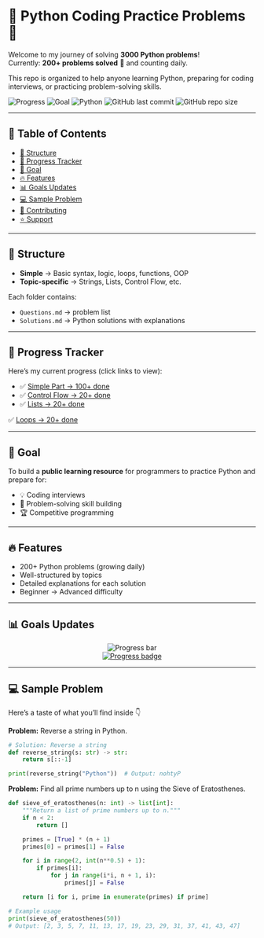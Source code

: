 # 🐍 Python Coding Practice Problems 🚀

Welcome to my journey of solving **3000 Python problems**!  
Currently: **200+ problems solved** 🎉 and counting daily.  

This repo is organized to help anyone learning Python, preparing for coding interviews, or practicing problem-solving skills.

![Progress](https://img.shields.io/badge/Problems_Solved-200%2B-brightgreen)
![Goal](https://img.shields.io/badge/Goal-3000-blue)
![Python](https://img.shields.io/badge/Made%20with-Python-yellow)
![GitHub last commit](https://img.shields.io/github/last-commit/Dev0psKing/Python-Code-Challenges)
![GitHub repo size](https://img.shields.io/github/repo-size/Dev0psKing/Python-Code-Challenges)

---

## 📑 Table of Contents
- [📂 Structure](#-structure)
- [📌 Progress Tracker](#-progress-tracker)
- [🎯 Goal](#-goal)
- [🔥 Features](#-features)
- [📊 Goals Updates](#-goals-updates)
- [💻 Sample Problem](#-sample-problem)
- [🤝 Contributing](#-contributing)
- [⭐ Support](#-support)

---

## 📂 Structure
- **Simple** → Basic syntax, logic, loops, functions, OOP  
- **Topic-specific** → Strings, Lists, Control Flow, etc.  

Each folder contains:
- `Questions.md` → problem list  
- `Solutions.md` → Python solutions with explanations  

---

## 📌 Progress Tracker  

Here’s my current progress (click links to view):  

- ✅ [Simple Part → 100+ done](https://github.com/Dev0psKing/Python-Code-Challenges/tree/master/01_Simple%20Part%20(100%2B%20Questions))  
- ✅ [Control Flow → 20+ done](https://github.com/Dev0psKing/Python-Code-Challenges/tree/master/Control%20Flow%20Questions)  
- ✅ [Lists → 20+ done](https://github.com/Dev0psKing/Python-Code-Challenges/tree/master/Lists%20Questions)  

✅ [Loops → 20+ done](https://github.com/Dev0psKing/Python-Code-Challenges/tree/master/Control%20Flow%20Questions)  

---

## 🎯 Goal
To build a **public learning resource** for programmers to practice Python and prepare for:  
- 💡 Coding interviews  
- 📘 Problem-solving skill building  
- 🏆 Competitive programming  

---

## 🔥 Features
- 200+ Python problems (growing daily)  
- Well-structured by topics  
- Detailed explanations for each solution  
- Beginner → Advanced difficulty  

---

## 📊 Goals Updates  

<div align="center">
  <!-- Progress bar -->
  <img alt="Progress bar" src="https://progress-bar.dev/200/?scale=3000&title=Problems%20Solved&width=500&color=2ea44f" />
  <br/>
  <a href="https://github.com/Dev0psKing/Python-Code-Challenges">
    <img alt="Progress badge" src="https://img.shields.io/badge/Progress-6.67%25-2ea44f" />
  </a>
</div>

---

## 💻 Sample Problem  

Here’s a taste of what you’ll find inside 👇

**Problem:** Reverse a string in Python.  

```python
# Solution: Reverse a string
def reverse_string(s: str) -> str:
    return s[::-1]

print(reverse_string("Python"))  # Output: nohtyP
```

**Problem:** Find all prime numbers up to n using the Sieve of Eratosthenes.

```python
def sieve_of_eratosthenes(n: int) -> list[int]:
    """Return a list of prime numbers up to n."""
    if n < 2:
        return []

    primes = [True] * (n + 1)
    primes[0] = primes[1] = False

    for i in range(2, int(n**0.5) + 1):
        if primes[i]:
            for j in range(i*i, n + 1, i):
                primes[j] = False

    return [i for i, prime in enumerate(primes) if prime]

# Example usage
print(sieve_of_eratosthenes(50))
# Output: [2, 3, 5, 7, 11, 13, 17, 19, 23, 29, 31, 37, 41, 43, 47]
```